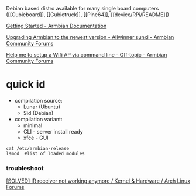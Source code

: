 
Debian based distro available for many single board computers ([[Cubieboard]], [[Cubietruck]], [[Pine64]], [[device/RPi/README]])


[Getting Started - Armbian Documentation](https://docs.armbian.com/User-Guide_Getting-Started/)

[Upgrading Armbian to the newest version - Allwinner sunxi - Armbian Community Forums](https://forum.armbian.com/topic/14422-upgrading-armbian-to-the-newest-version/)


[Help me to setup a Wifi AP via command line - Off-topic - Armbian Community Forums](https://forum.armbian.com/topic/13628-help-me-to-setup-a-wifi-ap-via-command-line/)



# quick id

- compilation source: 
	- Lunar (Ubuntu)
	-  Sid (Debian)
- compilation variant:
	- minimal
	- CLI - server install ready
	- xfce - GUI


```shell
cat /etc/armbian-release  
lsmod  #list of loaded modules
```


### troubleshoot

[\[SOLVED\] IR receiver not working anymore / Kernel & Hardware / Arch Linux Forums](https://bbs.archlinux.org/viewtopic.php?id=145777)